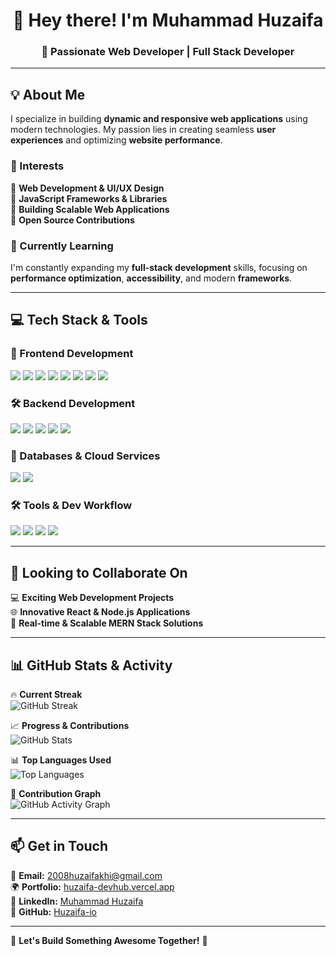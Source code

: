 <h1 align="center">👋 Hey there! I'm Muhammad Huzaifa</h1>
<h3 align="center">🚀 Passionate Web Developer | Full Stack Developer</h3>

---

## 💡 About Me
I specialize in building **dynamic and responsive web applications** using modern technologies. My passion lies in creating seamless **user experiences** and optimizing **website performance**.

### 👀 Interests
🔹 **Web Development & UI/UX Design**  
🔹 **JavaScript Frameworks & Libraries**  
🔹 **Building Scalable Web Applications**  
🔹 **Open Source Contributions**  

### 🌱 Currently Learning
I'm constantly expanding my **full-stack development** skills, focusing on **performance optimization**, **accessibility**, and modern **frameworks**.

---

## 💻 Tech Stack & Tools  

### 🚀 Frontend Development  
<p>
  <img src="https://img.shields.io/badge/React-61DAFB?style=for-the-badge&logo=react&logoColor=white" />
  <img src="https://img.shields.io/badge/JavaScript-F7DF1E?style=for-the-badge&logo=javascript&logoColor=black" />
  <img src="https://img.shields.io/badge/HTML5-E34F26?style=for-the-badge&logo=html5&logoColor=white" />
  <img src="https://img.shields.io/badge/CSS3-1572B6?style=for-the-badge&logo=css3&logoColor=white" />
  <img src="https://img.shields.io/badge/TailwindCSS-06B6D4?style=for-the-badge&logo=tailwindcss&logoColor=white" />
  <img src="https://img.shields.io/badge/Bootstrap-7952B3?style=for-the-badge&logo=bootstrap&logoColor=white" />
  <img src="https://img.shields.io/badge/Material--UI-0081CB?style=for-the-badge&logo=mui&logoColor=white" />
  <img src="https://img.shields.io/badge/Ant%20Design-0170FE?style=for-the-badge&logo=antdesign&logoColor=white" />
</p>

### 🛠️ Backend Development  
<p>
  <img src="https://img.shields.io/badge/Node.js-339933?style=for-the-badge&logo=nodedotjs&logoColor=white" />
  <img src="https://img.shields.io/badge/Express.js-000000?style=for-the-badge&logo=express&logoColor=white" />
  <img src="https://img.shields.io/badge/REST%20API-FF6F00?style=for-the-badge&logo=fastapi&logoColor=white" />
  <img src="https://img.shields.io/badge/JWT-000000?style=for-the-badge&logo=jsonwebtokens&logoColor=white" />
  <img src="https://img.shields.io/badge/Firebase-FFCA28?style=for-the-badge&logo=firebase&logoColor=black" />
</p>

### 📡 Databases & Cloud Services  
<p>
  <img src="https://img.shields.io/badge/MongoDB-47A248?style=for-the-badge&logo=mongodb&logoColor=white" />
  <img src="https://img.shields.io/badge/Firebase-FFCA28?style=for-the-badge&logo=firebase&logoColor=black" />
</p>

### 🛠️ Tools & Dev Workflow  
<p>
  <img src="https://img.shields.io/badge/GitHub-181717?style=for-the-badge&logo=github&logoColor=white" />
  <img src="https://img.shields.io/badge/Postman-FF6C37?style=for-the-badge&logo=postman&logoColor=white" />
  <img src="https://img.shields.io/badge/VS%20Code-007ACC?style=for-the-badge&logo=visualstudiocode&logoColor=white" />
  <img src="https://img.shields.io/badge/Vercel-000000?style=for-the-badge&logo=vercel&logoColor=white" />
</p>

---

## 💞️ Looking to Collaborate On  
💻 **Exciting Web Development Projects**  
🌐 **Innovative React & Node.js Applications**  
📡 **Real-time & Scalable MERN Stack Solutions**  

---

## 📊 GitHub Stats & Activity  

🔥 **Current Streak**  
![GitHub Streak](https://streak-stats.demolab.com/?user=Huzaifa-io&theme=react&hide_border=true)  

📈 **Progress & Contributions**  
![GitHub Stats](https://github-readme-stats.vercel.app/api?username=Huzaifa-io&show_icons=true&theme=react&hide_border=true)  

📊 **Top Languages Used**  
![Top Languages](https://github-readme-stats.vercel.app/api/top-langs/?username=Huzaifa-io&layout=compact&theme=react&hide_border=true)  

📌 **Contribution Graph**  
![GitHub Activity Graph](https://github-readme-activity-graph.vercel.app/graph?username=Huzaifa-io&theme=react-dark&hide_border=true)  

---

## 📫 Get in Touch  
📧 **Email:** [2008huzaifakhi@gmail.com](mailto:2008huzaifakhi@gmail.com)  
🌍 **Portfolio:** [huzaifa-devhub.vercel.app](https://huzaifa-devhub.vercel.app)  
💼 **LinkedIn:** [Muhammad Huzaifa](https://www.linkedin.com/in/muhammad-huzaifa-968a3b321/)  
📂 **GitHub:** [Huzaifa-io](https://github.com/Huzaifa-io)  

---

💙 **Let's Build Something Awesome Together!** 🚀  
